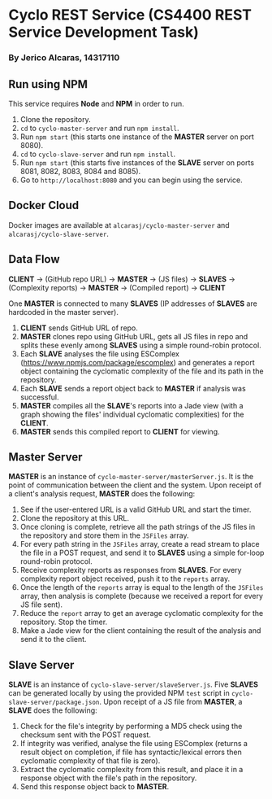 # Cyclo REST Service (CS4400 REST Service Development Task)
### By Jerico Alcaras, 14317110
## Run using NPM
This service requires **Node** and **NPM** in order to run.
1. Clone the repository.
2. `cd` to `cyclo-master-server` and run `npm install`. 
3. Run `npm start` (this starts one instance of the **MASTER** server on port 8080).
4. `cd` to `cyclo-slave-server` and run `npm install`.
5. Run `npm start` (this starts five instances of the **SLAVE** server on ports 8081, 8082, 8083, 8084 and 8085).
6. Go to `http://localhost:8080` and you can begin using the service.

## Docker Cloud
Docker images are available at `alcarasj/cyclo-master-server` and `alcarasj/cyclo-slave-server`.
## Data Flow
**CLIENT** → (GitHub repo URL) → **MASTER** → (JS files) → **SLAVES** → (Complexity reports) → **MASTER** → (Compiled report) → **CLIENT**

One **MASTER** is connected to many **SLAVES** (IP addresses of **SLAVES** are hardcoded in the master server).

1. **CLIENT** sends GitHub URL of repo.
2. **MASTER** clones repo using GitHub URL, gets all JS files in repo and splits these evenly among **SLAVES** using a simple round-robin protocol.
3. Each **SLAVE** analyses the file using ESComplex (https://www.npmjs.com/package/escomplex) and generates a report object containing the cyclomatic complexity of the file and its path in the repository.
4. Each **SLAVE** sends a report object back to **MASTER** if analysis was successful.
5. **MASTER** compiles all the **SLAVE**'s reports into a Jade view (with a graph showing the files' individual cyclomatic complexities) for the **CLIENT**.
6. **MASTER** sends this compiled report to **CLIENT** for viewing.

## Master Server
**MASTER** is an instance of `cyclo-master-server/masterServer.js`. It is the point of communication between the client and the system.
Upon receipt of a client's analysis request, **MASTER** does the following:
1. See if the user-entered URL is a valid GitHub URL and start the timer.
2. Clone the repository at this URL.
3. Once cloning is complete, retrieve all the path strings of the JS files in the repository and store them in the `JSFiles` array.
4. For every path string in the `JSFiles` array, create a read stream to place the file in a POST request, and send it to **SLAVES** using a simple for-loop round-robin protocol.
5. Receive complexity reports as responses from **SLAVES**. For every complexity report object received, push it to the `reports` array.
6. Once the length of the `reports` array is equal to the length of the `JSFiles` array, then analysis is complete (because we received a report for every JS file sent).
7. Reduce the `report` array to get an average cyclomatic complexity for the repository. Stop the timer.
8. Make a Jade view for the client containing the result of the analysis and send it to the client.

## Slave Server

**SLAVE** is an instance of `cyclo-slave-server/slaveServer.js`.
Five **SLAVES** can be generated locally by using the provided NPM `test` script in `cyclo-slave-server/package.json`. 
Upon receipt of a JS file from **MASTER**, a **SLAVE** does the following:
1. Check for the file's integrity by performing a MD5 check using the checksum sent with the POST request.
2. If integrity was verified, analyse the file using ESComplex (returns a result object on completion, if file has syntactic/lexical errors then cyclomatic complexity of that file is zero).
3. Extract the cyclomatic complexity from this result, and place it in a response object with the file's path in the repository.
4. Send this response object back to **MASTER**.